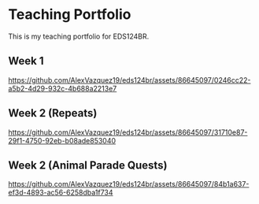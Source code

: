 # Teaching Portfolio
This is my teaching portfolio for EDS124BR.

## Week 1

https://github.com/AlexVazquez19/eds124br/assets/86645097/0246cc22-a5b2-4d29-932c-4b688a2213e7

## Week 2 (Repeats)

https://github.com/AlexVazquez19/eds124br/assets/86645097/31710e87-29f1-4750-92eb-b08ade853040

## Week 2 (Animal Parade Quests)

https://github.com/AlexVazquez19/eds124br/assets/86645097/84b1a637-ef3d-4893-ac56-6258dba1f734

